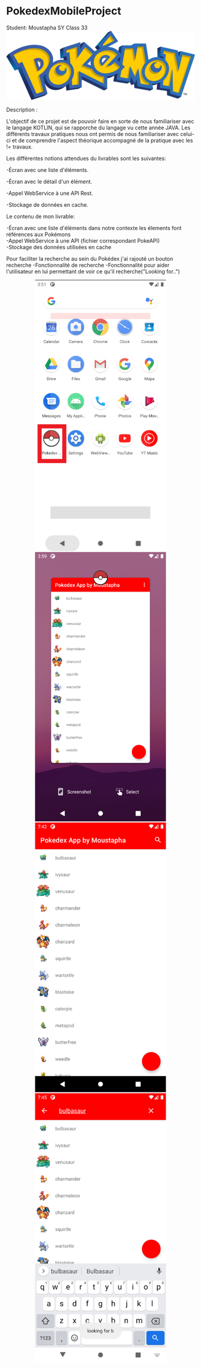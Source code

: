 # PokedexMobileProject

Student: Moustapha SY Class 33
![](pictures/pokemon.png)

Description :

L'objectif de ce projet est de pouvoir faire en sorte de nous familiariser avec le langage KOTLIN, qui se rapporche du langage vu cette année JAVA. Les différents travaux pratiques nous ont permis de nous familiariser avec celui-ci et de comprendre l'aspect théorique accompagné de la pratique avec les != travaux.

Les différentes notions attendues du livrables sont les suivantes:

-Écran avec une liste d'éléments.

-Écran avec le détail d'un élément.

-Appel WebService à une API Rest.

-Stockage de données en cache.

Le contenu de mon livrable:

-Écran avec une liste d'éléments dans notre contexte les élements font références aux Pokémons  
-Appel WebService  à une API (fichier correspondant PokeAPI)  
-Stockage des données utilisées en cache

Pour faciliter la recherche au sein du Pokédex j'ai rajouté un bouton recherche 
-Fonctionnalité de recherche 
-Fonctionnalité pour aider l'utilisateur en lui permettant de voir ce qu'il recherche("Looking for..")

<p align="center">
  <img src="https://github.com/Momsy/PokedexMobileProject/blob/main/pictures/logo_menu.png" width="350" title="hover text">
  <img src="https://github.com/Momsy/PokedexMobileProject/blob/main/pictures/Screenshot_1622044757.png" width="350" title="hover text">
  <img src="https://github.com/Momsy/PokedexMobileProject/blob/main/pictures/Screenshot_1622058161.png" width="350" title="hover text">
  <img src="https://github.com/Momsy/PokedexMobileProject/blob/main/pictures/Screenshot_1622221164.png" width="350" title="hover text">
  
  </p>
